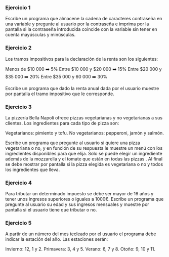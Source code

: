 ### Ejercicio 1

Escribe un programa que almacene la cadena de caracteres contraseña en una variable y pregunte al usuario por la contraseña e imprima por la pantalla si la contraseña introducida coincide con la variable sin tener en cuenta mayúsculas y minúsculas.

### Ejercicio 2

Los tramos impositivos para la declaración de la renta son los siguientes:

Menos de $10 000 ➡️ 5%
Entre $10 000 y $20 000 ➡️ 15%
Entre $20 000 y $35 000 ➡️ 20%
Entre $35 000 y 60 000 ➡️ 30%

Escribe un programa que dado la renta anual dada por el usuario muestre por pantalla el tramo impositivo que le corresponde.

### Ejercicio 3

La pizzería Bella Napoli ofrece pizzas vegetarianas y no vegetarianas a sus clientes. Los ingredientes para cada tipo de pizza son:

Vegetarianos: pimiento y tofu.
No vegetarianos: pepperoni, jamón y salmón.

Escribe un programa que pregunte al usuario si quiere una pizza vegetariana o no, y en función de su respuesta le muestre un menú con los ingredientes disponibles para que elija. Solo se puede elegir un ingrediente además de la mozzarella y el tomate que están en todas las pizzas . Al final se debe mostrar por pantalla si la pizza elegida es vegetariana o no y todos los ingredientes que lleva.

### Ejercicio 4

Para tributar un determinado impuesto se debe ser mayor de 16 años y tener unos ingresos superiores o iguales a 1000€. Escribe un programa que pregunte al usuario su edad y sus ingresos mensuales y muestre por pantalla si el usuario tiene que tributar o no.

### Ejercicio 5

A partir de un número del mes tecleado por el usuario el programa debe indicar la estación del año. Las estaciones serán:

Invierno: 12, 1 y 2.
Primavera: 3, 4 y 5.
Verano: 6, 7 y 8.
Otoño: 9, 10 y 11.
